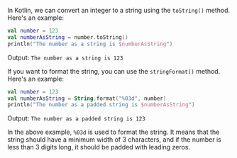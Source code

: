 In Kotlin, we can convert an integer to a string using the `toString()` method. Here's an example:

```kotlin
val number = 123
val numberAsString = number.toString()
println("The number as a string is $numberAsString")
```

Output: `The number as a string is 123`

If you want to format the string, you can use the `stringFormat()` method. Here's an example:

```kotlin
val number = 123
val numberAsString = String.format("%03d", number)
println("The number as a padded string is $numberAsString")
```

Output: `The number as a padded string is 123`

In the above example, `%03d` is used to format the string. It means that the string should have a minimum width of 3 characters, and if the number is less than 3 digits long, it should be padded with leading zeros.